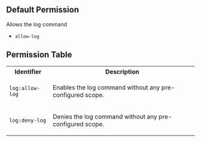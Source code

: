 ## Default Permission

Allows the log command

-   `allow-log`

## Permission Table

<table>
<tr>
<th>Identifier</th>
<th>Description</th>
</tr>

<tr>
<td>

`log:allow-log`

</td>
<td>

Enables the log command without any pre-configured scope.

</td>
</tr>

<tr>
<td>

`log:deny-log`

</td>
<td>

Denies the log command without any pre-configured scope.

</td>
</tr>
</table>
